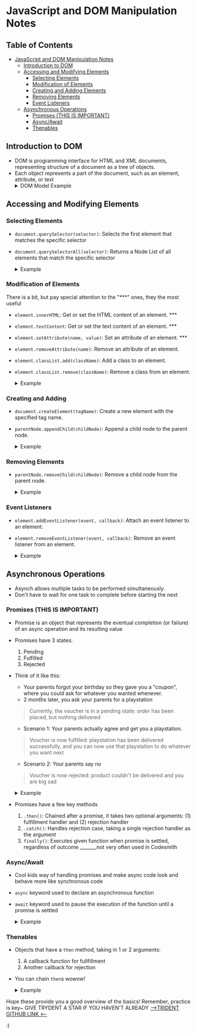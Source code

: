 # JavaScript and DOM Manipulation Notes

## Table of Contents
- [JavaScript and DOM Manipulation Notes](#javascript-and-dom-manipulation-notes)
  - [Introduction to DOM](#introduction-to-dom)
  - [Accessing and Modifying Elements](#accessing-and-modifying-elements)
    - [Selecting Elements](#selecting-elements)
    - [Modification of Elements](#modification-of-elements)
    - [Creating and Adding Elements](#creating-and-adding-elements)
    - [Removing Elements](#removing-elements)
    - [Event Listeners](#event-listeners)
  - [Asynchronous Operations](#asynchronous-operations)
    - [Promises (THIS IS IMPORTANT)](#promises-this-is-important)
    - [Async/Await](#asyncawait)
    - [Thenables](#thenables)


## Introduction to DOM
- DOM is programming interface for HTML and XML documents, representing structure of a document as a tree of objects.
- Each object represents a part of the document, such as an element, attribute, or text
  <details>
    <summary> DOM Model Example </summary>
    <img src="../assets/DOM-model.svg.png" alt= DOM-Model” width="500rem">
  </details> 

## Accessing and Modifying Elements

### Selecting Elements
- `document.querySelector(selector)`: Selects the first element that matches the specific selector
- `document.querySelectorAll(selector)`: Returns a Node List of all elements that match the specific selector
  <details>
    <summary>Example</summary>

    ```js
    // grabs first item with an id of 'container'
    const container = document.querySelector('#container');

    // grabs all the items that have a class of 'button'
    const buttons = document.querySelectorAll('.button');
    ```
  </details>
### Modification of Elements
There is a bit, but pay special attention to the "***" ones, they the most useful
- `element.innerHTML`: Get or set the HTML content of an element. ***
- `element.textContent`: Get or set the text content of an element. ***
- `element.setAttribute(name, value)`: Set an attribute of an element. ***
- `element.removeAttribute(name)`: Remove an attribute of an element.
- `element.classList.add(className)`: Add a class to an element.
- `element.classList.remove(className)`: Remove a class from an element.
  <details>
    <summary>Example</summary>

    ```js
    //  assign first item with id 'container' to the variable container
    const container = document.querySelector('#container');

    // assign the innerHTML property of container 'Cool!'
    container.innerHTML = '<p>Cool!</p>';

    // give the container's 'best-osp' attribute a value of 'trydent'
    container.setAttribute('best-osp', 'trydent');

    // ! Think of the container as an object. You have given the object's innerHTML key a value and the object's data-custom key a value as well
    ```
  </details>

### Creating and Adding
- `document.createElement(tagName)`: Create a new element with the specified tag name.
- `parentNode.appendChild(childNode)`: Append a child node to the parent node.
  <details>
    <summary>Example</summary>

    ```js
    // create a new element newParagraph with a <p> tag
    const newParagraph = document.createElement('p');
    newParagraph.textContent = 'This is a new paragraph.';
    const container = document.querySelector('#container');

    // append newParagraph to the container node
    container.appendChild(newParagraph);
    ```
  </details>

### Removing Elements
- `parentNode.removeChild(childNode)`: Remove a child node from the parent node.
  <details>
    <summary>Example</summary>

    ```js
    const container = document.querySelector('#container');

    // grab the first <p> inside container
    const paragraphToRemove = container.querySelector('p');

    // delete the first <p> from the container node
    container.removeChild(paragraphToRemove);
    ```
  </details>

### Event Listeners
- `element.addEventListener(event, callback)`: Attach an event listener to an element.
- `element.removeEventListener(event, callback)`: Remove an event listener from an element.
  <details>
    <summary>Example</summary>

    ```js
    const button = document.querySelector('button');

    // function will log 'Button clicked!' 
    function handleClick() {
      console.log('Button clicked!');
    }

    // listening for a 'click' event on the button. When the event happens, runs handleClick
    button.addEventListener('click', handleClick);

    // Later, if you want to remove the event listener
    // button.removeEventListener('click', handleClick);
    ```
  </details>

## Asynchronous Operations
- Asynch allows multiple tasks to be performed simultaneously.
- Don't have to wait for one task to complete before starting the next

### Promises (THIS IS IMPORTANT)
- Promise is an object that represents the eventual completion (or failure) of an async operation and its resulting value
- Promises have 3 states:
  1. Pending
  2. Fulfilled
  3. Rejected

- Think of it like this:
  - Your parents forgot your birthday so they gave you a "coupon", where you could ask for whatever you wanted whenever.
  - 2 months later, you ask your parents for a playstation
  > Currently, the voucher is in a pending state: order has been placed, but nothing delivered
  - Scenario 1: Your parents actually agree and get you a playstation.
  > Voucher is now fulfilled: playstation has been delivered successfully, and you can now use that playstation to do whatever you want next
  - Scenario 2: Your parents say no
  > Voucher is now rejected: product couldn't be delivered and you are big sad

  <details>
    <summary>Example</summary>

    ```js
    // Create a new promise
    const promise = new Promise((resolve, reject) => {
      // Simulate an asynchronous operation using setTimeout
      setTimeout(() => {
        // Resolve the promise with a value
        resolve('Playstation received');
      }, 1000);
    });

    // Handle the resolved promise using .then()
    promise.then((result) => {
      console.log(result); // Output: 'Playstation received'
    });
    /** Summary Because Promises are Important
     * Created a new Promise and stored it in the promise variable.
     * Promise represents the eventually complete or failure of asynch operation and its resulting value (Imma get this playstation or I won't, but if I get it, wow Imma play lots of games)
     * Inside the promise example, there is a setTimeout function to simulate an async operation. So after 1 second (1000 ms), we are gonna try to do something
     * BOOM, 1 second, great, we actually resolved the promise! Now the value 'Playstation received' is passed to the resolve function (which remember was a parameter) and it becomes the result of the promise
     * 'promise' variable is now representing the Promise that will be resolved with 'Playstation received' after 1 second
    */
    ```
  </details>

- Promises have a few key methods
  1. `.then()`: Chained after a promise, it takes two optional arguments: (1) fulfillment handler and (2) rejection handler
  2. `.catch()`: Handles rejection case, taking a single rejection handler as the argument
  3. `finally()`: Executes given function when promise is settled, regardless of outcome
  _______not very often used in Codesmith

### Async/Await
- Cool kids way of handling promises and make async code look and behave more like synchronous code
- `async` keyword used to declare an asynchronous function
- `await` keyword used to pause the execution of the function until a promise is settled
    <details>
    <summary>Example</summary>

    ```js
    // Function that returns a promise
    const bestOSP = () => {
      return new Promise((resolve) => {
        setTimeout(() => {
          resolve('Trydent is the best OSP for sure');
        }, 1000);
      });
    };

    // Async function to handle the promise
    const fetchData = async () => {
      try {
        // Wait for the promise to resolve from bestOSP() and assign results to data
        const data = await bestOSP();
        console.log(data); // Output: 'Trydent is the best OSP for sure'
      } catch (error) {
        // Handle any errors
        console.error('Error:', error);
      }
    };

    // Call the async function
    fetchData(); // console logs 'Trydent is the best OSP for sure'
    ```
  </details>

### Thenables
- Objects that have a `then` method, taking in 1 or 2 arguments:
  1. A callback function for fullfillment
  2. Another callback for rejection
- You can chain `then`s wowow!
  <details>
    <summary>Example</summary>

    ```js
    // we have a fake API that outputs and array of objects representing all codesmith OSPs from best to worst
    const apiURL = 'https://api.fakedata.com/rankingOSP';

    // function to process data and return the best and meh OSP
    function getBestAndMeh(osps) {
      return {
        best: osps[0],
        meh: osps[osps.length - 1]
      };
    }

    // now we can fetch the data and process it with .then
    fetch(apiURL)
      //first .then() receives response object and we extract the JSON data from it with .json method
      .then((response) => response.json())
      // second .then() receives the actual data and we can do stuff with it
      .then((data) => {
        console.log(`Best OSP is ${ getBestAndMeh(data).best }`)
        console.log(`${ getBestAndMeh(data).meh } is meh`)
      })
      // logs 'Best OSP is Trydent', and 'Spearmint is meh'
      // jk we love peppermint too
    ```
  </details>


Hope these provide you a good overview of the basics! Remember, practice is key~
GIVE TRYDENT A STAR IF YOU HAVEN'T ALREADY [-->TRIDENT GITHUB LINK <--](https://github.com/oslabs-beta/trydent)

:)
